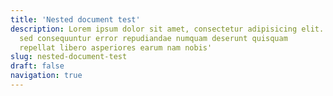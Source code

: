 ```yaml
---
title: 'Nested document test'
description: Lorem ipsum dolor sit amet, consectetur adipisicing elit. Inventore
  sed consequuntur error repudiandae numquam deserunt quisquam
  repellat libero asperiores earum nam nobis'
slug: nested-document-test
draft: false
navigation: true
---
```

